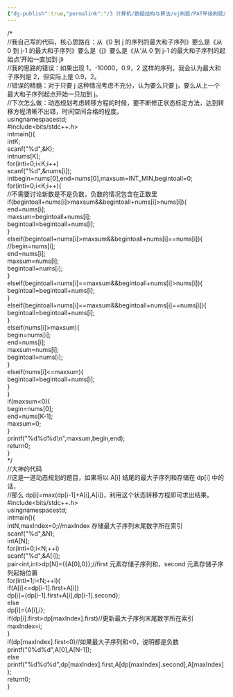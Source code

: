```yaml
---
{"dg-publish":true,"permalink":"/3 计算机/数据结构与算法/oj刷题/PAT甲级刷题/1007 DP/","title":"1007 DP"}
---
```



/\*  
//我自己写的代码，核心思路在：从《0 到 j 的序列的最大和子序列》要么是《从 0 到 j-1 的最大和子序列》要么是《j》要么是《从‘从 0 到 j-1 的最大和子序列的起始点’开始一直加到 j》  
//我的思路的错误：如果出现 1，-10000，0.9，2 这样的序列，我会认为最大和子序列是 2，但实际上是 0.9，2。  
//错误的精髓：对于只要 j 这种情况考虑不充分，认为要么只要 j，要么从上一个最大和子序列起点开始一只加到 j。  
//下次怎么做：动态规划考虑转移方程的时候，要不断修正状态标定方法，达到转移方程清晰不出错，时间空间合格的程度。  
usingnamespacestd;  
\#include\<bits/stdc++.h\>  
intmain(){  
intK;  
scanf("%d",&K);  
intnums\[K\];  
for(inti=0;i\<K;i++)  
scanf("%d",&nums\[i\]);  
intbegin=nums\[0\],end=nums\[0\],maxsum=INT_MIN,begintoall=0;  
for(inti=0;i\<K;i++){  
//不需要讨论新数是不是负数，负数的情况包含在正数里  
if(begintoall+nums\[i\]\>maxsum&&begintoall+nums\[i\]\>nums\[i\]){  
end=nums\[i\];  
maxsum=begintoall+nums\[i\];  
begintoall=begintoall+nums\[i\];  
}  
elseif(begintoall+nums\[i\]\>maxsum&&begintoall+nums\[i\]==nums\[i\]){  
//begin=nums\[i\];  
end=nums\[i\];  
maxsum=nums\[i\];  
begintoall=nums\[i\];  
}  
elseif(begintoall+nums\[i\]==maxsum&&begintoall+nums\[i\]\>nums\[i\]){  
begintoall=begintoall+nums\[i\];  
}  
elseif(begintoall+nums\[i\]==maxsum&&begintoall+nums\[i\]==nums\[i\]){  
begintoall=begintoall+nums\[i\];  
}  
elseif(nums\[i\]\>maxsum){  
begin=nums\[i\];  
end=nums\[i\];  
maxsum=nums\[i\];  
begintoall=nums\[i\];  
}  
elseif(nums\[i\]\<=maxsum){  
begintoall=begintoall+nums\[i\];  
}  
}  
if(maxsum\<0){  
begin=nums\[0\];  
end=nums\[K-1\];  
maxsum=0;  
}  
printf("%d%d%d\n",maxsum,begin,end);  
return0;  
}  
\*/  
//大神的代码  
//这是一道动态规划的题目，如果将以 A\[i\] 结尾的最大子序列和存储在 dp\[i\] 中的话，  
//那么 dp\[i\]=max(dp\[i-1\]+A\[i\],A\[i\])，利用这个状态转移方程即可求出结果。  
\#include\<bits/stdc++.h\>  
usingnamespacestd;  
intmain(){  
intN,maxIndex=0;//maxIndex 存储最大子序列末尾数字所在索引  
scanf("%d",&N);  
intA\[N\];  
for(inti=0;i\<N;++i)  
scanf("%d",&A\[i\]);  
pair\<int,int\>dp\[N\]={{A\[0\],0}};//first 元素存储子序列和，second 元素存储子序列起始位置  
for(inti=1;i\<N;++i){  
if(A\[i\]\<=dp\[i-1\].first+A\[i\])  
dp\[i\]={dp\[i-1\].first+A\[i\],dp\[i-1\].second};  
else  
dp\[i\]={A\[i\],i};  
if(dp\[i\].first\>dp\[maxIndex\].first)//更新最大子序列末尾数字所在索引  
maxIndex=i;  
}  
if(dp\[maxIndex\].first\<0)//如果最大子序列和\<0，说明都是负数  
printf("0%d%d",A\[0\],A\[N-1\]);  
else  
printf("%d%d%d",dp\[maxIndex\].first,A\[dp\[maxIndex\].second\],A\[maxIndex\]);  
return0;  
}